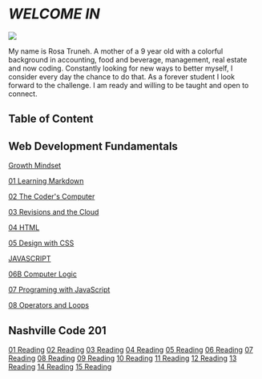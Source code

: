 # *WELCOME IN*


![](pictures/profile-1.jpg)

My name is Rosa Truneh. A mother of a 9 year old with a colorful background in accounting, food and beverage, management, real estate and now coding. Constantly looking for new ways to better myself, I consider every day the chance to do that. As a forever student I look forward to the challenge. I am ready and willing to be taught and open to connect. 

## Table of Content 

## Web Development Fundamentals 

[Growth Mindset](welcome.md)

[01 Learning Markdown](summary.md)

[02 The Coder's Computer](TextEditor.md)

[03 Revisions and the Cloud](revisions-cloud.md)

[04 HTML](Designing.md)

[05 Design with CSS](chapter11.md)

[JAVASCRIPT](Javascript.md)

[06B Computer Logic](complogic.md)

[07 Programing with JavaScript](jslab7.md)

[08 Operators and Loops](operators.md)

## Nashville Code 201

[01 Reading]()
[02 Reading]()
[03 Reading]()
[04 Reading]()
[05 Reading]()
[06 Reading]()
[07 Reading]()
[08 Reading]()
[09 Reading]()
[10 Reading]()
[11 Reading]()
[12 Reading]()
[13 Reading]()
[14 Reading]()
[15 Reading]()